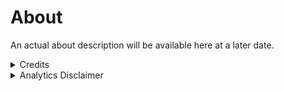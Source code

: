 # About

An actual about description will be available here at a later date.

<details><summary>Credits</summary>

>### Theme
>This site uses the Fuwari theme (based on Astro)
>::github{repo="saicaca/fuwari"}

>### Post Storage
>Posts are stored and retrieved using the [AT Protocol](https://atproto.com/), using the [Whitewind](https://whtwnd.com/) schema.

>### Libraries
>
> ::github{repo="withastro/astro"}

> ### Sources of images used in this site
> - [AxoBlu](https://bsky.app/profile/axoblu.konpeki.solutions)
> - [Unsplash](https://unsplash.com/)

</details>

<details><summary>Analytics Disclaimer</summary>

All data collected is non-identifiable. If you have specific questions about the below statements, email [privacy@shad.moe](mailto:privacy@shad.moe).

### Umami Analytics
This site uses [Umami Analytics](https://umami.is/docs). No identifying data is stored.

Umami Analytics is used to monitor number of visitors, and popular posts on the blog. Accessible data includes:
- Path Visited
- Referrer
- Country of Origin
- Device (Desktop, Mobile, etc.)
- Operating System (Listed as Windows, iOS, etc.)

### Cloudflare Analytics
This site uses [Cloudflare DNS Analytics](https://developers.cloudflare.com/dns/additional-options/analytics/). Collected personal data is limited to the IP Address of the connecting device.

Cloudflare DNS Analytics is used to monitor number of visitors across `*.shad.moe`. Accessible data includes:
- Query name
- Query type (same as DNS record type)
- Response code
- Responding Cloudflare Data center
- Source IP
- Destination IP
- Protocol
- IP version

</details>